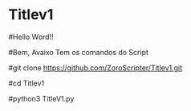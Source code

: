 # Titlev1
#Hello Word!!

#Bem, Avaixo Tem os comandos do Script

#git clone https://github.com/ZoroScripter/Titlev1.git

#cd Titlev1

#python3 TitleV1.py
